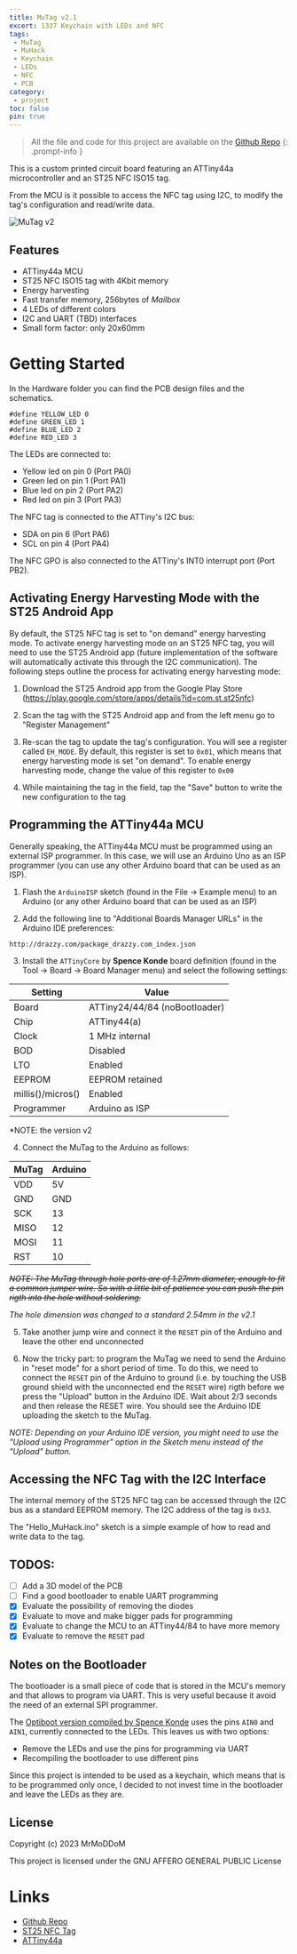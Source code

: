 ```yaml
---
title: MuTag v2.1
excert: 1337 Keychain with LEDs and NFC
tags:
 - MuTag
 - MuHack
 - Keychain
 - LEDs
 - NFC
 - PCB
category:
 - project
toc: false
pin: true
---
```


> All the file and code for this project are available on the [Github Repo](https://github.com/MrMoDDoM/MuTag) 
{: .prompt-info }

This is a custom printed circuit board featuring an ATTiny44a microcontroller and an ST25 NFC ISO15 tag. 

From the MCU is it possible to access the NFC tag using I2C, to modify the tag's configuration and read/write data.

![MuTag v2](/assets/img/post/2023-01-15-MuTag_v2_1.jpg)

## Features
- ATTiny44a MCU
- ST25 NFC ISO15 tag with 4Kbit memory
- Energy harvesting
- Fast transfer memory, 256bytes of _Mailbox_
- 4 LEDs of different colors
- I2C and UART (TBD) interfaces 
- Small form factor: only 20x60mm

# Getting Started

In the Hardware folder you can find the PCB design files and the schematics. 

```
#define YELLOW_LED 0
#define GREEN_LED 1
#define BLUE_LED 2
#define RED_LED 3
```

The LEDs are connected to:
- Yellow led on pin 0 (Port PA0)
- Green led on pin 1 (Port PA1)
- Blue led on pin 2 (Port PA2)
- Red led on pin 3 (Port PA3)

The NFC tag is connected to the ATTiny's I2C bus:
- SDA on pin 6 (Port PA6)
- SCL on pin 4 (Port PA4)

The NFC GPO is also connected to the ATTiny's INT0 interrupt port (Port PB2).

## Activating Energy Harvesting Mode with the ST25 Android App

By default, the ST25 NFC tag is set to "on demand" energy harvesting mode.
To activate energy harvesting mode on an ST25 NFC tag, you will need to use the ST25 Android app (future implementation of the software will automatically activate this through the I2C communication). The following steps outline the process for activating energy harvesting mode:

1. Download the ST25 Android app from the Google Play Store (https://play.google.com/store/apps/details?id=com.st.st25nfc)

2. Scan the tag with the ST25 Android app and from the left menu go to "Register Management"

3. Re-scan the tag to update the tag's configuration. You will see a register called ``EH_MODE``. By default, this register is set to ``0x01``, which means that energy harvesting mode is set "on demand". To enable energy harvesting mode, change the value of this register to ``0x00``

4. While maintaining the tag in the field, tap the "Save" button to write the new configuration to the tag

## Programming the ATTiny44a MCU

Generally speaking, the ATTiny44a MCU must be programmed using an external ISP programmer. In this case, we will use an Arduino Uno as an ISP programmer (you can use any other Arduino board that can be used as an ISP). 

1. Flash the ```ArduinoISP``` sketch (found in the File -> Example menu) to an Arduino (or any other Arduino board that can be used as an ISP)

2. Add the following line to "Additional Boards Manager URLs" in the Arduino IDE preferences:

```http://drazzy.com/package_drazzy.com_index.json```

3. Install the ```ATTinyCore``` by __Spence Konde__ board definition (found in the Tool -> Board -> Board Manager menu) and select the following settings:

| Setting | Value |
|---------|-------|
| Board | ATTiny24/44/84 (noBootloader) |
| Chip | ATTiny44(a) |
| Clock | 1 MHz internal |
| BOD | Disabled |
| LTO | Enabled |
| EEPROM | EEPROM retained |
| millis()/micros() | Enabled |
| Programmer | Arduino as ISP |

*NOTE: the version v2

4. Connect the MuTag to the Arduino as follows:

| MuTag | Arduino |
|-------|---------|
| VDD   | 5V      |
| GND   | GND     |
| SCK   | 13      |
| MISO  | 12      |
| MOSI  | 11      |
| RST   | 10      |

~~*NOTE: The MuTag through hole ports are of 1.27mm diameter, enough to fit a common jumper wire. So with a little bit of patience you can push the pin rigth into the hole without soldering.*~~ 

*The hole dimension was changed to a standard 2.54mm in the v2.1*

5. Take another jump wire and connect it the ```RESET``` pin of the Arduino and leave the other end unconnected

6. Now the tricky part: to program the MuTag we need to send the Arduino in "reset mode" for a short period of time. To do this, we need to connect the ```RESET``` pin of the Arduino to ground (i.e. by touching the USB ground shield with the unconnected end the ```RESET``` wire) rigth before we press the "Upload" button in the Arduino IDE. Wait about 2/3 seconds and then release the RESET wire. You should see the Arduino IDE uploading the sketch to the MuTag.

*NOTE: Depending on your Arduino IDE version, you might need to use the "Upload using Programmer" option in the Sketch menu instead of the "Upload" button.*

## Accessing the NFC Tag with the I2C Interface
The internal memory of the ST25 NFC tag can be accessed through the I2C bus as a standard EEPROM memory. The I2C address of the tag is ```0x53```.

The "Hello_MuHack.ino" sketch is a simple example of how to read and write data to the tag.

## TODOS:
- [ ] Add a 3D model of the PCB
- [ ] Find a good bootloader to enable UART programming
- [x] Evaluate the possibility of removing the diodes
- [x] Evaluate to move and make bigger pads for programming
- [x] Evaluate to change the MCU to an ATTiny44/84 to have more memory
- [x] Evaluate to remove the ```RESET``` pad

## Notes on the Bootloader
The bootloader is a small piece of code that is stored in the MCU's memory and that allows to program via UART. This is very useful because it avoid the need of an external SPI programmer.

The [Optiboot version compiled by Spence Konde](https://github.com/SpenceKonde/ATTinyCore/blob/v2.0.0-devThis-is-the-head-submit-PRs-against-this/avr/extras/ATtiny_x4.md#optiboot-bootloader) uses the pins ```AIN0``` and ```AIN1```, currently connected to the LEDs. This leaves us with two options:
- Remove the LEDs and use the pins for programming via UART
- Recompiling the bootloader to use different pins

Since this project is intended to be used as a keychain, which means that is to be programmed only once, I decided to not invest time in the bootloader and leave the LEDs as they are.

## License
Copyright (c) 2023 MrMoDDoM

This project is licensed under the GNU AFFERO GENERAL PUBLIC License 

# Links
- [Github Repo](https://github.com/MrMoDDoM/MuTag)
- [ST25 NFC Tag](https://www.st.com/en/nfc/st25-nfc-rfid-tags.html)
- [ATTiny44a](https://www.microchip.com/wwwproducts/en/ATtiny44A)
